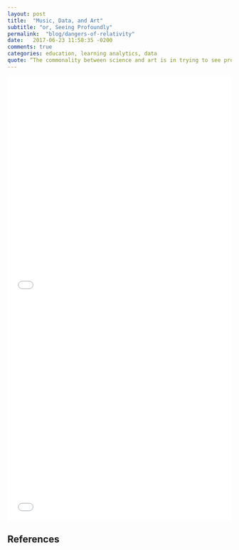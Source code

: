 ```yaml
---
layout: post
title:  "Music, Data, and Art"
subtitle: "or, Seeing Profoundly"
permalink:  "blog/dangers-of-relativity"
date:   2017-06-23 11:58:35 -0200
comments: true
categories: education, learning analytics, data
quote: “The commonality between science and art is in trying to see profoundly—to develop strategies of seeing and showing.” - Tufte
---
```



<iframe width="100%" height="500" src="../../assets/examples/map.html" frameborder="0"></iframe>

<iframe width="100%" height="500" src="../../assets/examples/series.html" frameborder="0"></iframe>

## References
